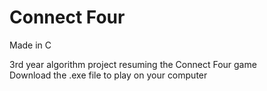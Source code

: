 # Connect Four
Made in C

3rd year algorithm project resuming the Connect Four game <br />
Download the .exe file to play on your computer
